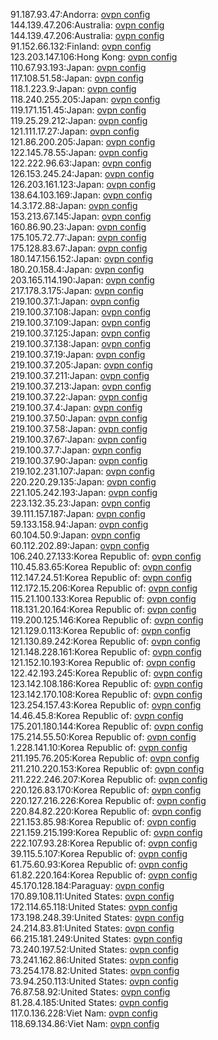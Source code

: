 91.187.93.47:Andorra: [ovpn config](vpn/91_187_93_47.ovpn)  
144.139.47.206:Australia: [ovpn config](vpn/144_139_47_206.ovpn)  
144.139.47.206:Australia: [ovpn config](vpn/144_139_47_206.ovpn)  
91.152.66.132:Finland: [ovpn config](vpn/91_152_66_132.ovpn)  
123.203.147.106:Hong Kong: [ovpn config](vpn/123_203_147_106.ovpn)  
110.67.93.193:Japan: [ovpn config](vpn/110_67_93_193.ovpn)  
117.108.51.58:Japan: [ovpn config](vpn/117_108_51_58.ovpn)  
118.1.223.9:Japan: [ovpn config](vpn/118_1_223_9.ovpn)  
118.240.255.205:Japan: [ovpn config](vpn/118_240_255_205.ovpn)  
119.171.151.45:Japan: [ovpn config](vpn/119_171_151_45.ovpn)  
119.25.29.212:Japan: [ovpn config](vpn/119_25_29_212.ovpn)  
121.111.17.27:Japan: [ovpn config](vpn/121_111_17_27.ovpn)  
121.86.200.205:Japan: [ovpn config](vpn/121_86_200_205.ovpn)  
122.145.78.55:Japan: [ovpn config](vpn/122_145_78_55.ovpn)  
122.222.96.63:Japan: [ovpn config](vpn/122_222_96_63.ovpn)  
126.153.245.24:Japan: [ovpn config](vpn/126_153_245_24.ovpn)  
126.203.161.123:Japan: [ovpn config](vpn/126_203_161_123.ovpn)  
138.64.103.169:Japan: [ovpn config](vpn/138_64_103_169.ovpn)  
14.3.172.88:Japan: [ovpn config](vpn/14_3_172_88.ovpn)  
153.213.67.145:Japan: [ovpn config](vpn/153_213_67_145.ovpn)  
160.86.90.23:Japan: [ovpn config](vpn/160_86_90_23.ovpn)  
175.105.72.77:Japan: [ovpn config](vpn/175_105_72_77.ovpn)  
175.128.83.67:Japan: [ovpn config](vpn/175_128_83_67.ovpn)  
180.147.156.152:Japan: [ovpn config](vpn/180_147_156_152.ovpn)  
180.20.158.4:Japan: [ovpn config](vpn/180_20_158_4.ovpn)  
203.165.114.190:Japan: [ovpn config](vpn/203_165_114_190.ovpn)  
217.178.3.175:Japan: [ovpn config](vpn/217_178_3_175.ovpn)  
219.100.37.1:Japan: [ovpn config](vpn/219_100_37_1.ovpn)  
219.100.37.108:Japan: [ovpn config](vpn/219_100_37_108.ovpn)  
219.100.37.109:Japan: [ovpn config](vpn/219_100_37_109.ovpn)  
219.100.37.125:Japan: [ovpn config](vpn/219_100_37_125.ovpn)  
219.100.37.138:Japan: [ovpn config](vpn/219_100_37_138.ovpn)  
219.100.37.19:Japan: [ovpn config](vpn/219_100_37_19.ovpn)  
219.100.37.205:Japan: [ovpn config](vpn/219_100_37_205.ovpn)  
219.100.37.211:Japan: [ovpn config](vpn/219_100_37_211.ovpn)  
219.100.37.213:Japan: [ovpn config](vpn/219_100_37_213.ovpn)  
219.100.37.22:Japan: [ovpn config](vpn/219_100_37_22.ovpn)  
219.100.37.4:Japan: [ovpn config](vpn/219_100_37_4.ovpn)  
219.100.37.50:Japan: [ovpn config](vpn/219_100_37_50.ovpn)  
219.100.37.58:Japan: [ovpn config](vpn/219_100_37_58.ovpn)  
219.100.37.67:Japan: [ovpn config](vpn/219_100_37_67.ovpn)  
219.100.37.7:Japan: [ovpn config](vpn/219_100_37_7.ovpn)  
219.100.37.90:Japan: [ovpn config](vpn/219_100_37_90.ovpn)  
219.102.231.107:Japan: [ovpn config](vpn/219_102_231_107.ovpn)  
220.220.29.135:Japan: [ovpn config](vpn/220_220_29_135.ovpn)  
221.105.242.193:Japan: [ovpn config](vpn/221_105_242_193.ovpn)  
223.132.35.23:Japan: [ovpn config](vpn/223_132_35_23.ovpn)  
39.111.157.187:Japan: [ovpn config](vpn/39_111_157_187.ovpn)  
59.133.158.94:Japan: [ovpn config](vpn/59_133_158_94.ovpn)  
60.104.50.9:Japan: [ovpn config](vpn/60_104_50_9.ovpn)  
60.112.202.89:Japan: [ovpn config](vpn/60_112_202_89.ovpn)  
106.240.27.133:Korea Republic of: [ovpn config](vpn/106_240_27_133.ovpn)  
110.45.83.65:Korea Republic of: [ovpn config](vpn/110_45_83_65.ovpn)  
112.147.24.51:Korea Republic of: [ovpn config](vpn/112_147_24_51.ovpn)  
112.172.15.206:Korea Republic of: [ovpn config](vpn/112_172_15_206.ovpn)  
115.21.100.133:Korea Republic of: [ovpn config](vpn/115_21_100_133.ovpn)  
118.131.20.164:Korea Republic of: [ovpn config](vpn/118_131_20_164.ovpn)  
119.200.125.146:Korea Republic of: [ovpn config](vpn/119_200_125_146.ovpn)  
121.129.0.113:Korea Republic of: [ovpn config](vpn/121_129_0_113.ovpn)  
121.130.89.242:Korea Republic of: [ovpn config](vpn/121_130_89_242.ovpn)  
121.148.228.161:Korea Republic of: [ovpn config](vpn/121_148_228_161.ovpn)  
121.152.10.193:Korea Republic of: [ovpn config](vpn/121_152_10_193.ovpn)  
122.42.193.245:Korea Republic of: [ovpn config](vpn/122_42_193_245.ovpn)  
123.142.108.186:Korea Republic of: [ovpn config](vpn/123_142_108_186.ovpn)  
123.142.170.108:Korea Republic of: [ovpn config](vpn/123_142_170_108.ovpn)  
123.254.157.43:Korea Republic of: [ovpn config](vpn/123_254_157_43.ovpn)  
14.46.45.8:Korea Republic of: [ovpn config](vpn/14_46_45_8.ovpn)  
175.201.180.144:Korea Republic of: [ovpn config](vpn/175_201_180_144.ovpn)  
175.214.55.50:Korea Republic of: [ovpn config](vpn/175_214_55_50.ovpn)  
1.228.141.10:Korea Republic of: [ovpn config](vpn/1_228_141_10.ovpn)  
211.195.76.205:Korea Republic of: [ovpn config](vpn/211_195_76_205.ovpn)  
211.210.220.153:Korea Republic of: [ovpn config](vpn/211_210_220_153.ovpn)  
211.222.246.207:Korea Republic of: [ovpn config](vpn/211_222_246_207.ovpn)  
220.126.83.170:Korea Republic of: [ovpn config](vpn/220_126_83_170.ovpn)  
220.127.216.226:Korea Republic of: [ovpn config](vpn/220_127_216_226.ovpn)  
220.84.82.220:Korea Republic of: [ovpn config](vpn/220_84_82_220.ovpn)  
221.153.85.98:Korea Republic of: [ovpn config](vpn/221_153_85_98.ovpn)  
221.159.215.199:Korea Republic of: [ovpn config](vpn/221_159_215_199.ovpn)  
222.107.93.28:Korea Republic of: [ovpn config](vpn/222_107_93_28.ovpn)  
39.115.5.107:Korea Republic of: [ovpn config](vpn/39_115_5_107.ovpn)  
61.75.60.93:Korea Republic of: [ovpn config](vpn/61_75_60_93.ovpn)  
61.82.220.164:Korea Republic of: [ovpn config](vpn/61_82_220_164.ovpn)  
45.170.128.184:Paraguay: [ovpn config](vpn/45_170_128_184.ovpn)  
170.89.108.11:United States: [ovpn config](vpn/170_89_108_11.ovpn)  
172.114.65.118:United States: [ovpn config](vpn/172_114_65_118.ovpn)  
173.198.248.39:United States: [ovpn config](vpn/173_198_248_39.ovpn)  
24.214.83.81:United States: [ovpn config](vpn/24_214_83_81.ovpn)  
66.215.181.249:United States: [ovpn config](vpn/66_215_181_249.ovpn)  
73.240.197.52:United States: [ovpn config](vpn/73_240_197_52.ovpn)  
73.241.162.86:United States: [ovpn config](vpn/73_241_162_86.ovpn)  
73.254.178.82:United States: [ovpn config](vpn/73_254_178_82.ovpn)  
73.94.250.113:United States: [ovpn config](vpn/73_94_250_113.ovpn)  
76.87.58.92:United States: [ovpn config](vpn/76_87_58_92.ovpn)  
81.28.4.185:United States: [ovpn config](vpn/81_28_4_185.ovpn)  
117.0.136.228:Viet Nam: [ovpn config](vpn/117_0_136_228.ovpn)  
118.69.134.86:Viet Nam: [ovpn config](vpn/118_69_134_86.ovpn)  
